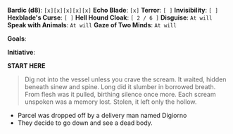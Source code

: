 **Bardic (d8)**: `[x][x][x][x][x]`
**Echo Blade**: `[x]`
**Terror**: `[ ]`
**Invisibility**: `[ ]`
**Hexblade's Curse**: `[ ]`
**Hell Hound Cloak**: `[ 2 / 6 ]`
**Disguise**: `At will`
**Speak with Animals**: `At will`
**Gaze of Two Minds**: `At will`

**Goals**:

**Initiative**:

**START HERE**
> Dig not into the vessel unless you crave the scream. It waited, hidden beneath sinew and spine. Long did it slumber in borrowed breath. From flesh was it pulled, birthing silence once more. Each scream unspoken was a memory lost. Stolen, it left only the hollow.

- Parcel was dropped off by a delivery man named Digiorno
- They decide to go down and see a dead body.